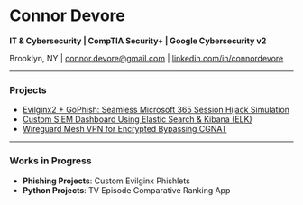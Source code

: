 # Connor Devore  
**IT & Cybersecurity | CompTIA Security+ | Google Cybersecurity v2**  

Brooklyn, NY | [connor.devore@gmail.com](mailto:connor.devore@gmail.com) | [linkedin.com/in/connordevore](https://linkedin.com/in/connordevore)  

---

### Projects  
- [Evilginx2 + GoPhish: Seamless Microsoft 365 Session Hijack Simulation](https://github.com/conneither/phishing-simulation-lab)  
- [Custom SIEM Dashboard Using Elastic Search & Kibana (ELK)](https://github.com/conneither/siem-dashboard-elk)  
- [Wireguard Mesh VPN for Encrypted Bypassing CGNAT](https://github.com/conneither/mesh-vpn)  

---

### Works in Progress  
- **Phishing Projects**: Custom Evilginx Phishlets  
- **Python Projects**: TV Episode Comparative Ranking App  
